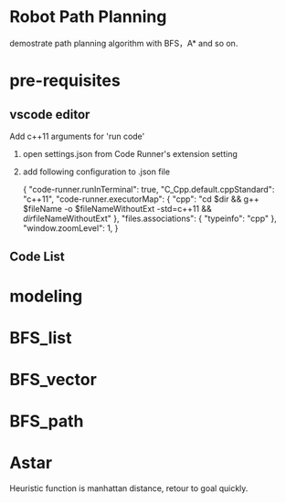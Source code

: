 # Robot Path Planning
demostrate path planning algorithm with BFS，A* and so on.

# pre-requisites
## vscode editor
Add c++11 arguments for 'run code' 
1. open settings.json from Code Runner's extension setting
2. add following configuration to .json file
   
    {
    "code-runner.runInTerminal": true,
    "C_Cpp.default.cppStandard": "c++11",
    "code-runner.executorMap": {
       "cpp": "cd $dir && g++ $fileName -o $fileNameWithoutExt -std=c++11 && $dir$fileNameWithoutExt"
    },
    "files.associations": {
    "typeinfo": "cpp"
    },
    "window.zoomLevel": 1, 
    }

## Code List
# modeling
# BFS_list
# BFS_vector
# BFS_path
# Astar
   Heuristic function is manhattan distance, retour to goal quickly.
